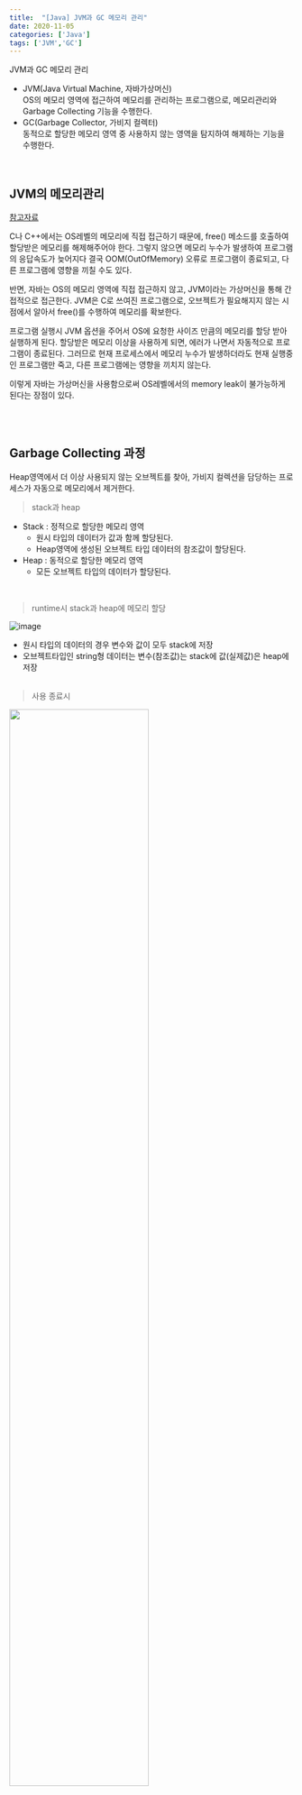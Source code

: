 ```yaml
---
title:  "[Java] JVM과 GC 메모리 관리"
date: 2020-11-05
categories: ['Java']
tags: ['JVM','GC']
---
```


JVM과 GC 메모리 관리


- JVM(Java Virtual Machine, 자바가상머신) <br>
 OS의 메모리 영역에 접근하여 메모리를 관리하는 프로그램으로, 메모리관리와 Garbage Collecting 기능을 수행한다. 
- GC(Garbage Collector, 가비지 컬렉터) <br>
 동적으로 할당한 메모리 영역 중 사용하지 않는 영역을 탐지하여 해제하는 기능을 수행한다. 

<br>

## JVM의 메모리관리
[참고자료](https://yaboong.github.io/java/2018/06/09/java-garbage-collection/)

  C나 C++에서는 OS레벨의 메모리에 직접 접근하기 때문에, free() 메소드를 호출하여 할당받은 메모리를 해제해주어야 한다. 그렇지 않으면 메모리 누수가 발생하여 프로그램의 응답속도가 늦어지다 결국 OOM(OutOfMemory) 오류로 프로그램이 종료되고, 다른 프로그램에 영향을 끼칠 수도 있다. 

  반면, 자바는 OS의 메모리 영역에 직접 접근하지 않고, JVM이라는 가상머신을 통해 간접적으로 접근한다. JVM은 C로 쓰여진 프로그램으로, 오브젝트가 필요해지지 않는 시점에서 알아서 free()를 수행하여 메모리를 확보한다. 

  프로그램 실행시 JVM 옵션을 주어서 OS에 요청한 사이즈 만큼의 메모리를 할당 받아 실행하게 된다. 할당받은 메모리 이상을 사용하게 되면, 에러가 나면서 자동적으로 프로그램이 종료된다. 그러므로 현재 프로세스에서 메모리 누수가 발생하더라도 현재 실행중인 프로그램만 죽고, 다른 프로그램에는 영향을 끼치지 않는다. 

  이렇게 자바는 가상머신을 사용함으로써 OS레벨에서의 memory leak이 불가능하게 된다는 장점이 있다. 


<br><br>

## Garbage Collecting 과정

 Heap영역에서 더 이상 사용되지 않는 오브젝트를 찾아, 가비지 컬렉션을 담당하는 프로세스가 자동으로 메모리에서 제거한다.

> stack과 heap

- Stack : 정적으로 할당한 메모리 영역
   - 원시 타입의 데이터가 값과 함께 할당된다. 
   - Heap영역에 생성된 오브젝트 타입 데이터의 참조값이 할당된다. 
- Heap : 동적으로 할당한 메모리 영역
   - 모든 오브젝트 타입의 데이터가 할당된다.
<br>

> runtime시 stack과 heap에 메모리 할당<br>

![image](https://user-images.githubusercontent.com/62331803/98260792-110dc480-1fc7-11eb-8b46-eb28dae2cd66.png)

- 원시 타입의 데이터의 경우 변수와 값이 모두 stack에 저장
- 오브젝트타입인 string형 데이터는 변수(참조값)는 stack에 값(실제값)은 heap에 저장
<br><br>


> 사용 종료시<br>

<img src="https://user-images.githubusercontent.com/62331803/98261438-d2c4d500-1fc7-11eb-899e-a89d6c317a97.png" width="70%">

- 실행이 종료되면 stack에 할당되었던 데이터는 삭제
- 하지만, heap 영역에 할당된 데이터는 삭제되지 않고 남아있고, 이것을 Unreachable Object라고 부름
<br><br>


> gc 처리과정<br>
[참고자료](https://youtu.be/vZRmCbl871I)

1. Mark
- Garbage collector가 stack의 모든 변수를 스캔하며, 각각 어떤 객체를 참조하고 있는지 찾아 마킹
- Reachable Object가 참조하고 있는 객체도 찾아서 마킹
2. Sweep
- 마킹되지 않은 객체를 Heap에서 제거
<br><br>



> java 1.8이후 Heap 영역 구조 <br>
[참고자료](https://coding-start.tistory.com/205)

![image](https://user-images.githubusercontent.com/62331803/98465995-11e56700-2210-11eb-8280-238bfd7748e3.png)

- 크게 Young generation과 Old Generation으로 나뉨
- Young Generation은 Eden영역과 Survivor영역으로 구성

<br><br>


> GC의 메모리 관리 과정 <br>
[참고자료](https://coding-start.tistory.com/205)

1. Eden -> Survivor
- Object가 생성되면, Eden 영역에 최초로 할당
- Eden 영역의 메모리가 꽉차면, Object의 참조여부를 따져서 이동.
   - stack에 참조가 되어있는 Reachable Object(Live Object)인 경우, Survivor영역으로 넘김
   - stack에 참조가 되어있지 않은 Unreachable Object인 경우, 그냥 남겨 놓음
- Object 이동이 끝나면, Eden 영역을 모두 청소

2. Survivor0/1 -> Survivor1/0 (Minor GC)
- Survivor영역은 말 그대로 Eden영역에서 살아남은 Object들이 잠시 머무르는 곳
- Live Object를 대피시킬 때는 하나의 Survivor 영역만 사용
- Survivor 0/1영역의 메모리가 꼭차면, Object의 참조여부를 따져서 Survivor1/0으로 이동. (1번 과정과 동일)
- 이동한 객체는 Age값 증가

3. Survivor -> Old Generation (Major GC)
- Young Generation에서 오래 살아남아 기준 Age를 초과한 Object는 Old Generation으로 이동. 이를 Promotion이라고 부름.
- Old Generation영역은 새로 Heap에 할당되는 Object가 들어오는 것이 아니라, 비교적 오랫동안 참조되어 이용되고 있고 앞으로도 계속 사용될 확률이 높은 Object들이 저장되는 영역.
- 이러한 Promotion 과정 중 Old Generation의 메모리가 꽉차면, Full GC(Major GC)가 발생

<br><br><br>


> 참고자료
- https://youtu.be/vZRmCbl871I
- https://118k.tistory.com/608
- https://asfirstalways.tistory.com/158
- https://yaboong.github.io/java/2018/06/09/java-garbage-collection/
- https://coding-start.tistory.com/205